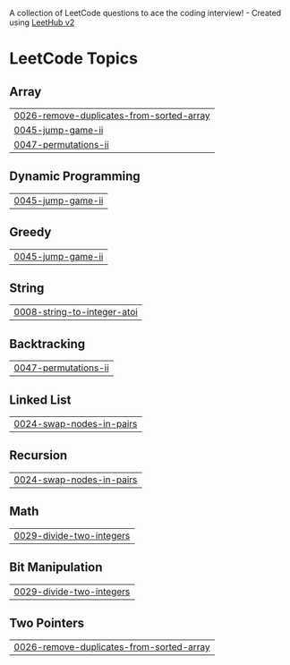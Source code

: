A collection of LeetCode questions to ace the coding interview! - Created using [LeetHub v2](https://github.com/arunbhardwaj/LeetHub-2.0)
<!---LeetCode Topics Start-->
# LeetCode Topics
## Array
|  |
| ------- |
| [0026-remove-duplicates-from-sorted-array](https://github.com/justlikesh/python_algorithm/tree/master/0026-remove-duplicates-from-sorted-array) |
| [0045-jump-game-ii](https://github.com/justlikesh/python_algorithm/tree/master/0045-jump-game-ii) |
| [0047-permutations-ii](https://github.com/justlikesh/python_algorithm/tree/master/0047-permutations-ii) |
## Dynamic Programming
|  |
| ------- |
| [0045-jump-game-ii](https://github.com/justlikesh/python_algorithm/tree/master/0045-jump-game-ii) |
## Greedy
|  |
| ------- |
| [0045-jump-game-ii](https://github.com/justlikesh/python_algorithm/tree/master/0045-jump-game-ii) |
## String
|  |
| ------- |
| [0008-string-to-integer-atoi](https://github.com/justlikesh/python_algorithm/tree/master/0008-string-to-integer-atoi) |
## Backtracking
|  |
| ------- |
| [0047-permutations-ii](https://github.com/justlikesh/python_algorithm/tree/master/0047-permutations-ii) |
## Linked List
|  |
| ------- |
| [0024-swap-nodes-in-pairs](https://github.com/justlikesh/python_algorithm/tree/master/0024-swap-nodes-in-pairs) |
## Recursion
|  |
| ------- |
| [0024-swap-nodes-in-pairs](https://github.com/justlikesh/python_algorithm/tree/master/0024-swap-nodes-in-pairs) |
## Math
|  |
| ------- |
| [0029-divide-two-integers](https://github.com/justlikesh/python_algorithm/tree/master/0029-divide-two-integers) |
## Bit Manipulation
|  |
| ------- |
| [0029-divide-two-integers](https://github.com/justlikesh/python_algorithm/tree/master/0029-divide-two-integers) |
## Two Pointers
|  |
| ------- |
| [0026-remove-duplicates-from-sorted-array](https://github.com/justlikesh/python_algorithm/tree/master/0026-remove-duplicates-from-sorted-array) |
<!---LeetCode Topics End-->